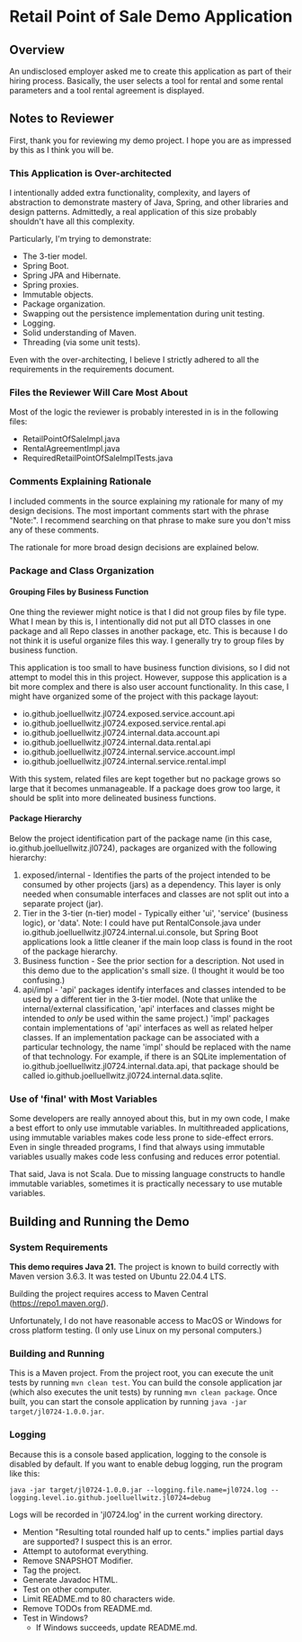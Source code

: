 # Retail Point of Sale Demo Application

## Overview

An undisclosed employer asked me to create this application as part of their hiring process. Basically, the user selects a tool for rental and some rental parameters and a tool rental agreement is displayed.

## Notes to Reviewer

First, thank you for reviewing my demo project. I hope you are as impressed by this as I think you will be.

### This Application is Over-architected

I intentionally added extra functionality, complexity, and layers of abstraction to demonstrate mastery of Java, Spring, and other libraries and design patterns. Admittedly, a real application of this size probably shouldn't have all this complexity.

Particularly, I'm trying to demonstrate:

* The 3-tier model.
* Spring Boot.
* Spring JPA and Hibernate.
* Spring proxies.
* Immutable objects.
* Package organization.
* Swapping out the persistence implementation during unit testing.
* Logging.
* Solid understanding of Maven.
* Threading (via some unit tests).

Even with the over-architecting, I believe I strictly adhered to all the requirements in the requirements document.

### Files the Reviewer Will Care Most About

Most of the logic the reviewer is probably interested in is in the following files:

* RetailPointOfSaleImpl.java
* RentalAgreementImpl.java
* RequiredRetailPointOfSaleImplTests.java

### Comments Explaining Rationale

I included comments in the source explaining my rationale for many of my design decisions. The most important comments start with the phrase "Note:". I recommend searching on that phrase to make sure you don't miss any of these comments.

The rationale for more broad design decisions are explained below.

### Package and Class Organization

#### Grouping Files by Business Function

One thing the reviewer might notice is that I did not group files by file type. What I mean by this is, I intentionally did not put all DTO classes in one package and all Repo classes in another package, etc. This is because I do not think it is useful organize files this way. I generally try to group files by business function.

This application is too small to have business function divisions, so I did not attempt to model this in this project. However, suppose this application is a bit more complex and there is also user account functionality. In this case, I might have organized some of the project with this package layout:
* io.github.joelluellwitz.jl0724.exposed.service.account.api
* io.github.joelluellwitz.jl0724.exposed.service.rental.api
* io.github.joelluellwitz.jl0724.internal.data.account.api
* io.github.joelluellwitz.jl0724.internal.data.rental.api
* io.github.joelluellwitz.jl0724.internal.service.account.impl
* io.github.joelluellwitz.jl0724.internal.service.rental.impl

With this system, related files are kept together but no package grows so large that it becomes unmanageable. If a package does grow too large, it should be split into more delineated business functions.

#### Package Hierarchy

Below the project identification part of the package name (in this case, io.github.joelluellwitz.jl0724), packages are organized with the following hierarchy:

1. exposed/internal - Identifies the parts of the project intended to be consumed by other projects (jars) as a dependency. This layer is only needed when consumable interfaces and classes are not split out into a separate project (jar).
2. Tier in the 3-tier (n-tier) model - Typically either 'ui', 'service' (business logic), or 'data'. Note: I could have put RentalConsole.java under io.github.joelluellwitz.jl0724.internal.ui.console, but Spring Boot applications look a little cleaner if the main loop class is found in the root of the package hierarchy.
3. Business function - See the prior section for a description. Not used in this demo due to the application's small size. (I thought it would be too confusing.)
4. api/impl - 'api' packages identify interfaces and classes intended to be used by a different tier in the 3-tier model. (Note that unlike the internal/external classification, 'api' interfaces and classes might be intended to *only* be used within the same project.) 'impl' packages contain implementations of 'api' interfaces as well as related helper classes. If an implementation package can be associated with a particular technology, the name 'impl' should be replaced with the name of that technology. For example, if there is an SQLite implementation of io.github.joelluellwitz.jl0724.internal.data.api, that package should be called io.github.joelluellwitz.jl0724.internal.data.sqlite.

### Use of 'final' with Most Variables

Some developers are really annoyed about this, but in my own code, I make a best effort to only use immutable variables. In multithreaded applications, using immutable variables makes code less prone to side-effect errors. Even in single threaded programs, I find that always using immutable variables usually makes code less confusing and reduces error potential.

That said, Java is not Scala. Due to missing language constructs to handle immutable variables, sometimes it is practically necessary to use mutable variables.

## Building and Running the Demo

### System Requirements

**This demo requires Java 21.** The project is known to build correctly with Maven version 3.6.3. It was tested on Ubuntu 22.04.4 LTS.

Building the project requires access to Maven Central (https://repo1.maven.org/).

Unfortunately, I do not have reasonable access to MacOS or Windows for cross platform testing. (I only use Linux on my personal computers.)

### Building and Running

This is a Maven project. From the project root, you can execute the unit tests by running `mvn clean test`. You can build the console application jar (which also executes the unit tests) by running `mvn clean package`. Once built, you can start the console application by running `java -jar target/jl0724-1.0.0.jar`.

### Logging

Because this is a console based application, logging to the console is disabled by default. If you want to enable debug logging, run the program like this:

```
java -jar target/jl0724-1.0.0.jar --logging.file.name=jl0724.log --logging.level.io.github.joelluellwitz.jl0724=debug
```

Logs will be recorded in 'jl0724.log' in the current working directory.


* Mention "Resulting total rounded half up to cents." implies partial days are supported? I suspect this is an error.
* Attempt to autoformat everything.
* Remove SNAPSHOT Modifier.
* Tag the project.
* Generate Javadoc HTML.
* Test on other computer.
* Limit README.md to 80 characters wide.
* Remove TODOs from README.md.
* Test in Windows?
  * If Windows succeeds, update README.md.
